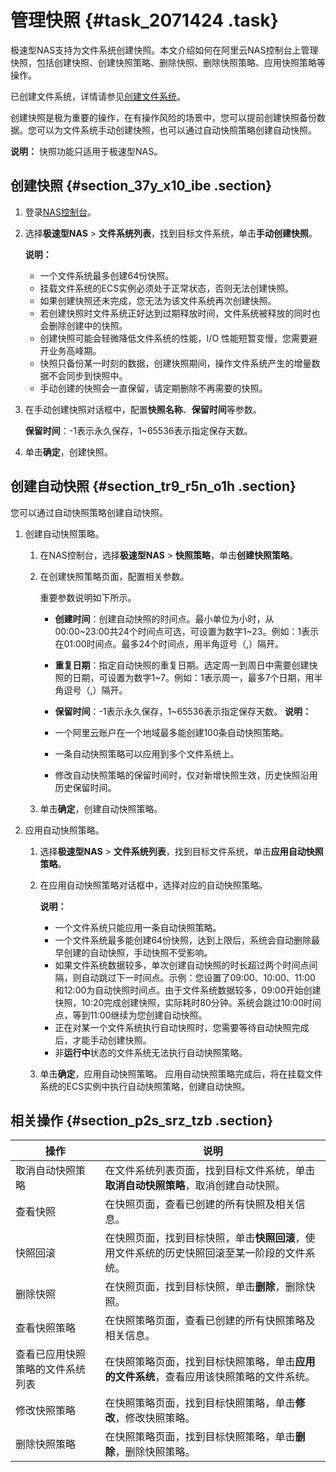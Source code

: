 # 管理快照 {#task_2071424 .task}

极速型NAS支持为文件系统创建快照。本文介绍如何在阿里云NAS控制台上管理快照，包括创建快照、创建快照策略、删除快照、删除快照策略、应用快照策略等操作。

已创建文件系统，详情请参见[创建文件系统](../cn.zh-CN/快速入门/极速型NAS.md#section_4fn_6z2_1ly)。

创建快照是极为重要的操作，在有操作风险的场景中，您可以提前创建快照备份数据。您可以为文件系统手动创建快照，也可以通过自动快照策略创建自动快照。

**说明：** 快照功能只适用于极速型NAS。

## 创建快照 {#section_37y_x10_ibe .section}

1.  登录[NAS控制台](https://nas.console.aliyun.com/)。
2.  选择**极速型NAS** \> **文件系统列表**，找到目标文件系统，单击**手动创建快照**。 

    **说明：** 

    -   一个文件系统最多创建64份快照。
    -   挂载文件系统的ECS实例必须处于正常状态，否则无法创建快照。
    -   如果创建快照还未完成，您无法为该文件系统再次创建快照。
    -   若创建快照时文件系统正好达到过期释放时间，文件系统被释放的同时也会删除创建中的快照。
    -   创建快照可能会轻微降低文件系统的性能，I/O 性能短暂变慢，您需要避开业务高峰期。
    -   快照只备份某一时刻的数据，创建快照期间，操作文件系统产生的增量数据不会同步到快照中。
    -   手动创建的快照会一直保留，请定期删除不再需要的快照。
3.  在手动创建快照对话框中，配置**快照名称**、**保留时间**等参数。 

    **保留时间**：-1表示永久保存，1~65536表示指定保存天数。

4.  单击**确定**，创建快照。

## 创建自动快照 {#section_tr9_r5n_o1h .section}

您可以通过自动快照策略创建自动快照。

1.  创建自动快照策略。 
    1.  在NAS控制台，选择**极速型NAS** \> **快照策略**，单击**创建快照策略**。
    2.  在创建快照策略页面，配置相关参数。 

        重要参数说明如下所示。

        -   **创建时间**：创建自动快照的时间点。最小单位为小时，从00:00~23:00共24个时间点可选，可设置为数字1~23。例如：1表示在01:00时间点。最多24个时间点，用半角逗号（,）隔开。
        -   **重复日期**：指定自动快照的重复日期。选定周一到周日中需要创建快照的日期，可设置为数字1~7。例如：1表示周一，最多7个日期，用半角逗号（,）隔开。
        -   **保留时间**：-1表示永久保存，1~65536表示指定保存天数。
        **说明：** 

        -   一个阿里云账户在一个地域最多能创建100条自动快照策略。
        -   一条自动快照策略可以应用到多个文件系统上。
        -   修改自动快照策略的保留时间时，仅对新增快照生效，历史快照沿用历史保留时间。
    3.  单击**确定**，创建自动快照策略。
2.  应用自动快照策略。 
    1.  选择**极速型NAS** \> **文件系统列表**，找到目标文件系统，单击**应用自动快照策略**。
    2.  在应用自动快照策略对话框中，选择对应的自动快照策略。 

        **说明：** 

        -   一个文件系统只能应用一条自动快照策略。
        -   一个文件系统最多能创建64份快照，达到上限后，系统会自动删除最早创建的自动快照，手动快照不受影响。
        -   如果文件系统数据较多，单次创建自动快照的时长超过两个时间点间隔，则自动跳过下一时间点。示例：您设置了09:00、10:00、11:00 和12:00为自动快照时间点。由于文件系统数据较多，09:00开始创建快照，10:20完成创建快照，实际耗时80分钟。系统会跳过10:00时间点，等到11:00继续为您创建自动快照。
        -   正在对某一个文件系统执行自动快照时，您需要等待自动快照完成后，才能手动创建快照。
        -   非**运行中**状态的文件系统无法执行自动快照策略。
    3.  单击**确定**，应用自动快照策略。 应用自动快照策略完成后，将在挂载文件系统的ECS实例中执行自动快照策略，创建自动快照。

## 相关操作 {#section_p2s_srz_tzb .section}

|操作|说明|
|--|--|
|取消自动快照策略|在文件系统列表页面，找到目标文件系统，单击**取消自动快照策略**，取消创建自动快照。|
|查看快照|在快照页面，查看已创建的所有快照及相关信息。|
|快照回滚|在快照页面，找到目标快照，单击**快照回滚**，使用文件系统的历史快照回滚至某一阶段的文件系统。|
|删除快照|在快照页面，找到目标快照，单击**删除**，删除快照。|
|查看快照策略|在快照策略页面，查看已创建的所有快照策略及相关信息。|
|查看已应用快照策略的文件系统列表|在快照策略页面，找到目标快照策略，单击**应用的文件系统**，查看应用该快照策略的文件系统。|
|修改快照策略|在快照策略页面，找到目标快照策略，单击**修改**，修改快照策略。|
|删除快照策略|在快照策略页面，找到目标快照策略，单击**删除**，删除快照策略。|

